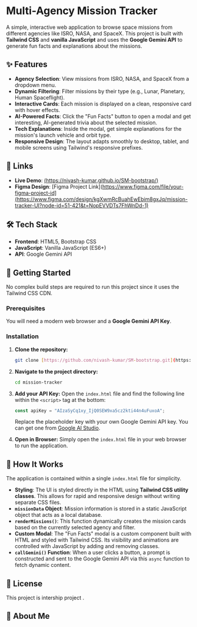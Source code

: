 # Multi-Agency Mission Tracker

A simple, interactive web application to browse space missions from different agencies like ISRO, NASA, and SpaceX. This project is built with **Tailwind CSS** and **vanilla JavaScript** and uses the **Google Gemini API** to generate fun facts and explanations about the missions.

## ✨ Features

* **Agency Selection**: View missions from ISRO, NASA, and SpaceX from a dropdown menu.
* **Dynamic Filtering**: Filter missions by their type (e.g., Lunar, Planetary, Human Spaceflight).
* **Interactive Cards**: Each mission is displayed on a clean, responsive card with hover effects.
* **AI-Powered Facts**: Click the "Fun Facts" button to open a modal and get interesting, AI-generated trivia about the selected mission.
* **Tech Explanations**: Inside the modal, get simple explanations for the mission's launch vehicle and orbit type.
* **Responsive Design**: The layout adapts smoothly to desktop, tablet, and mobile screens using Tailwind's responsive prefixes.

## 🔗 Links

* **Live Demo**: [(https://nivash-kumar.github.io/SM-bootstrap/)]([https://nivash-kumar.github.io/SM-bootstrap/])
* **Figma Design**: [Figma Project Link](https://www.figma.com/file/your-figma-project-id](https://www.figma.com/design/kgXwmRcBuahEwEbim8gxJq/mission-tracker-UI?node-id=51-421&t=NopEVVDTs7FhWnDd-1)

## 🛠️ Tech Stack

* **Frontend**: HTML5, Bootstrap CSS
* **JavaScript**: Vanilla JavaScript (ES6+)
* **API**: Google Gemini API

## 🚀 Getting Started

No complex build steps are required to run this project since it uses the Tailwind CSS CDN.

### Prerequisites

You will need a modern web browser and a **Google Gemini API Key**.

### Installation

1.  **Clone the repository:**
    ```sh
    git clone [https://github.com/nivash-kumar/SM-bootstrap.git](https://github.com/nivash-kumar/SM-bootstrap.git)
    ```
2.  **Navigate to the project directory:**
    ```sh
    cd mission-tracker
    ```
3.  **Add your API Key:**
    Open the `index.html` file and find the following line within the `<script>` tag at the bottom:
    ```javascript
    const apiKey = "AIzaSyCq1xy_IjQ0SEW9xa5cz2kti44n4uFuxoA";
    ```
    Replace the placeholder key with your own Google Gemini API key. You can get one from [Google AI Studio](https://aistudio.google.com/app/apikey).

4.  **Open in Browser:**
    Simply open the `index.html` file in your web browser to run the application.

## 🔧 How It Works

The application is contained within a single `index.html` file for simplicity.

* **Styling**: The UI is styled directly in the HTML using **Tailwind CSS utility classes**. This allows for rapid and responsive design without writing separate CSS files.
* **`missionData` Object**: Mission information is stored in a static JavaScript object that acts as a local database.
* **`renderMissions()`**: This function dynamically creates the mission cards based on the currently selected agency and filter.
* **Custom Modal**: The "Fun Facts" modal is a custom component built with HTML and styled with Tailwind CSS. Its visibility and animations are controlled with JavaScript by adding and removing classes.
* **`callGemini()` Function**: When a user clicks a button, a prompt is constructed and sent to the Google Gemini API via this `async` function to fetch dynamic content.

## 📜 License

This project is intership project .

## 👦 About Me
